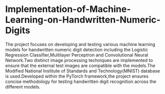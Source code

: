 # Implementation-of-Machine-Learning-on-Handwritten-Numeric-Digits
The project focuses on developing and testing various machine learning models for handwritten numeric digit detection including the Logistic Regression Classifier,Multilayer Perceptron and Convolutional Neural Network.Two distinct image processing techniques are implemented to ensure that the external test images are compatible with the models.The Modified National Institute of Standards and Technology(MNIST) database is used.Developed within the PyTorch framework,the project ensures concise methodology for testing handwritten digit recognition across the different models.
